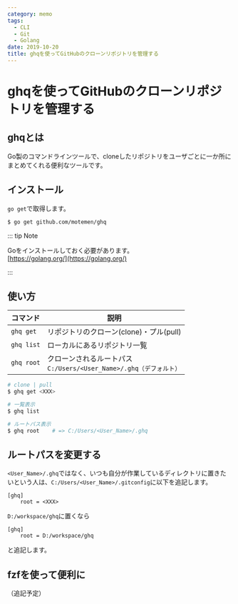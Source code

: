```yaml
---
category: memo
tags:
  - CLI
  - Git
  - Golang
date: 2019-10-20
title: ghqを使ってGitHubのクローンリポジトリを管理する
---
```


# ghqを使ってGitHubのクローンリポジトリを管理する

## ghqとは

Go製のコマンドラインツールで、cloneしたリポジトリをユーザごとに一か所にまとめてくれる便利なツールです。

## インストール

`go get`で取得します。

```sh
$ go get github.com/motemen/ghq
```

::: tip Note

Goをインストールしておく必要があります。  
[https://golang.org/](https://golang.org/)

:::

## 使い方

| コマンド   | 説明                                                         |
| ---------- | ------------------------------------------------------------ |
| `ghq get`  | リポジトリのクローン(clone)・プル(pull)                      |
| `ghq list` | ローカルにあるリポジトリ一覧                                 |
| `ghq root` | クローンされるルートパス<br />`C:/Users/<User_Name>/.ghq（デフォルト）` |

```sh
# clone | pull
$ ghq get <XXX>

# 一覧表示
$ ghq list

# ルートパス表示
$ ghq root    # => C:/Users/<User_Name>/.ghq
```

## ルートパスを変更する

`<User_Name>/.ghq`ではなく、いつも自分が作業しているディレクトリに置きたいという人は、`C:/Users/<User_Name>/.gitconfig`に以下を追記します。

```
[ghq]
	root = <XXX>
```

`D:/workspace/ghq`に置くなら

```
[ghq]
	root = D:/workspace/ghq
```

と追記します。

## fzfを使って便利に

（追記予定）